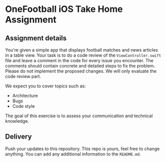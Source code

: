# OneFootball iOS Take Home Assignment

## Assignment details

You're given a simple app that displays football matches and news articles in a table view. 
Your task is to do a code review of the `ViewController.swift` file and leave a comment in the code for every issue you encounter.
The comments should contain concrete and detailed steps to fix the problem. 
Please do not implement the proposed changes. We will only evaluate the code review part.

We expect you to cover topics such as:
- Architecture
- Bugs
- Code style

The goal of this exercise is to assess your communication and technical knowledge.

## Delivery

Push your updates to this repository. This repo is yours, feel free to change anything. You can add any additional information to the `README.md`.
